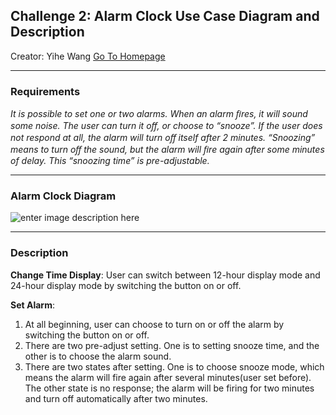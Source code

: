 ## Challenge 2: Alarm Clock Use Case Diagram and Description 
Creator: Yihe Wang
[Go To Homepage](https://github.com/YiheWang/CS4320)
***
### Requirements
*It is possible to set one or two alarms. When an alarm ﬁres, it will sound some noise. The user can turn it oﬀ, or choose to “snooze”. If the user does not respond at all, the alarm will turn oﬀ itself after 2 minutes. “Snoozing” means to turn oﬀ the sound, but the alarm will ﬁre again after some minutes of delay. This “snoozing time” is pre-adjustable.* 
***
### Alarm Clock Diagram
![enter image description here](https://raw.githubusercontent.com/YiheWang/CS4320/master/week3/_Alarm%20Clock%20Use%20Case%20Diagram%20and%20Description.jpg)
***
### Description
**Change Time Display**:
User can switch between 12-hour display mode and 24-hour display mode by switching the button on or off.
 
**Set Alarm**:
 1. At all beginning, user can choose to turn on or off the alarm by switching the button on or off. 
2. There are two pre-adjust setting. One is to setting snooze time, and the other is to choose the alarm sound.
 3. There are two states after setting. One is to choose snooze mode, which means the alarm will fire again after several minutes(user set before). The other state is no response; the alarm will be firing for two minutes and turn off automatically after two minutes.
